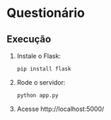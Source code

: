 # Questionário

## Execução

1. Instale o Flask:
   ```bash
   pip install flask
   ```
2. Rode o servidor:
   ```bash
   python app.py
   ```
3. Acesse http://localhost:5000/
